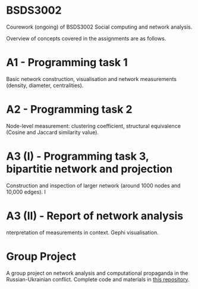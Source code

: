 # BSDS3002
Courework (ongoing) of BSDS3002 Social computing and network analysis.

Overview of concepts covered in the assignments are as follows.

# A1 - Programming task 1
Basic network construction, visualisation and network measurements (density, diameter, centralities).

# A2 - Programming task 2
Node-level measurement: clustering coefficient, structural equivalence (Cosine and Jaccard similarity value).

# A3 (I) - Programming task 3, bipartitie network and projection
Construction and inspection of larger network (around 1000 nodes and 10,000 edges). I
# A3 (II) - Report of network analysis
nterpretation of measurements in context. Gephi visualisation. 

# Group Project
A group project on network analysis and computational propaganda in the Russian-Ukrainian conflict. Complete code and materials in [this repository](https://github.com/Yvonne27Jin/BSDS3002GP_Computational_propaganda_Ukraine). 

